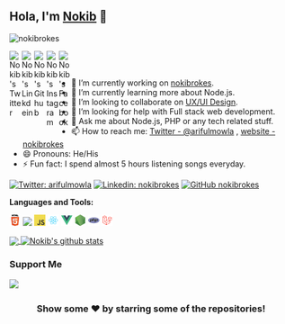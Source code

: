 ## Hola, I'm [Nokib](https://NokibRokes.com) 👋

<p align="left"> <img src="https://komarev.com/ghpvc/?username=nokibrokes&label=Views&color=blue&style=plastic" alt="nokibrokes" /> </p>

<a href="https://twitter.com/nokibrokes">
  <img align="left" alt="Nokib's Twitter" width="22px" src="https://cdn.jsdelivr.net/npm/simple-icons@v3/icons/twitter.svg" />
</a>
<a href="https://linkedin.com/in/ariful-mowla">
  <img align="left" alt="Nokib's Linkdein" width="22px" src="https://cdn.jsdelivr.net/npm/simple-icons@v3/icons/linkedin.svg" />
</a>
<a href="https://github.com/nokibrokes">
  <img align="left" alt="Nokib's Github" width="22px" src="https://cdn.jsdelivr.net/npm/simple-icons@v3/icons/github.svg" />
</a>
<a href="https://instagram.com/nokibrokes/">
  <img align="left" alt="Nokib's Instagram" width="22px" src="https://cdn.jsdelivr.net/npm/simple-icons@v3/icons/instagram.svg" />
</a>
<a href="https://www.facebook.com/nokibrokes/">
  <img align="left" alt="Nokib's Facebook" width="22px" src="https://cdn.jsdelivr.net/npm/simple-icons@v3/icons/facebook.svg" />
</a>


<br/>
<br/>



- 🔭 I’m currently working on [nokibrokes](https://nokibrokes.com/).
- 🌱 I’m currently learning more about Node.js.
- 👯 I’m looking to collaborate on [UX/UI Design](https://nokibrokes.com/).
- 🤔 I’m looking for help with Full stack web development.
- 💬 Ask me about Node.js, PHP or any tech related stuff.
- 📫 How to reach me: [Twitter - @arifulmowla](https://twitter.com/arifulmowla) , [website - nokibrokes](https://nokibrokes.com/)
- 😄 Pronouns: He/His
- ⚡ Fun fact: I spend almost 5 hours listening songs everyday.

[![Twitter: arifulmowla](https://img.shields.io/twitter/follow/arifulmowla?style=social)](https://twitter.com/arifulmowla)
[![Linkedin: nokibrokes](https://img.shields.io/badge/-nokibrokes-blue?style=flat-square&logo=Linkedin&logoColor=white&link=https://www.linkedin.com/in/ariful-mowla/)](https://www.linkedin.com/in/ariful-mowla/)
[![GitHub nokibrokes](https://img.shields.io/github/followers/nokibrokes?label=follow&style=social)](https://github.com/nokibrokes)



**Languages and Tools:**  

<code><img height="20" src="https://raw.githubusercontent.com/github/explore/80688e429a7d4ef2fca1e82350fe8e3517d3494d/topics/html/html.png"></code>
<code><img height="20" src="https://raw.githubusercontent.com/github/explore/80688e429a7d4ef2fca1e82350fe8e3517d3494d/topics/scss/scss.png"></code>
<code><img height="20" src="https://raw.githubusercontent.com/github/explore/80688e429a7d4ef2fca1e82350fe8e3517d3494d/topics/javascript/javascript.png"></code>
<code><img height="20" src="https://raw.githubusercontent.com/github/explore/80688e429a7d4ef2fca1e82350fe8e3517d3494d/topics/react/react.png"></code>
<code><img height="20" src="https://raw.githubusercontent.com/github/explore/80688e429a7d4ef2fca1e82350fe8e3517d3494d/topics/vue/vue.png"></code>
<code><img height="20" src="https://raw.githubusercontent.com/github/explore/80688e429a7d4ef2fca1e82350fe8e3517d3494d/topics/nodejs/nodejs.png"></code>
<code><img height="20" src="https://raw.githubusercontent.com/github/explore/80688e429a7d4ef2fca1e82350fe8e3517d3494d/topics/php/php.png"></code>
<code><img height="20" src="https://raw.githubusercontent.com/github/explore/80688e429a7d4ef2fca1e82350fe8e3517d3494d/topics/laravel/laravel.png"></code>


<a href="https://github.com/nokibrokes">
  <img align="center" src="https://github-readme-stats.vercel.app/api/top-langs/?username=nokibrokes&theme=light&hide_langs_below=1" />
</a>
<a href="https://github.com/nokibrokes">
 <img align="center" src="https://github-readme-stats.vercel.app/api?username=nokibrokes&show_icons=true&theme=light&line_height=27" alt="Nokib's github stats"/>
</a>


### Support Me

<a href="https://www.buymeacoffee.com/nokibrokes"><img src="https://cdn.buymeacoffee.com/buttons/v2/default-yellow.png" width="200" /></a>

<div align="center">

### Show some ❤️ by starring some of the repositories!

</div>
